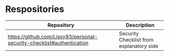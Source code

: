 # Respositories

| Repository | Description |
| --- | --- | 
| https://github.com/Lissy93/personal-security-checklist#authentication | Security Checklist from explanatory side |
